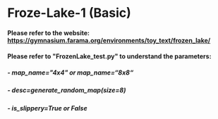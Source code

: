 # Froze-Lake-1 (Basic)
#### Please refer to the website: https://gymnasium.farama.org/environments/toy_text/frozen_lake/
#### Please refer to "FrozenLake_test.py" to understand the parameters:
##### - map_name="4x4" or map_name=“8x8“
##### - desc=generate_random_map(size=8)
##### - is_slippery=True or False
